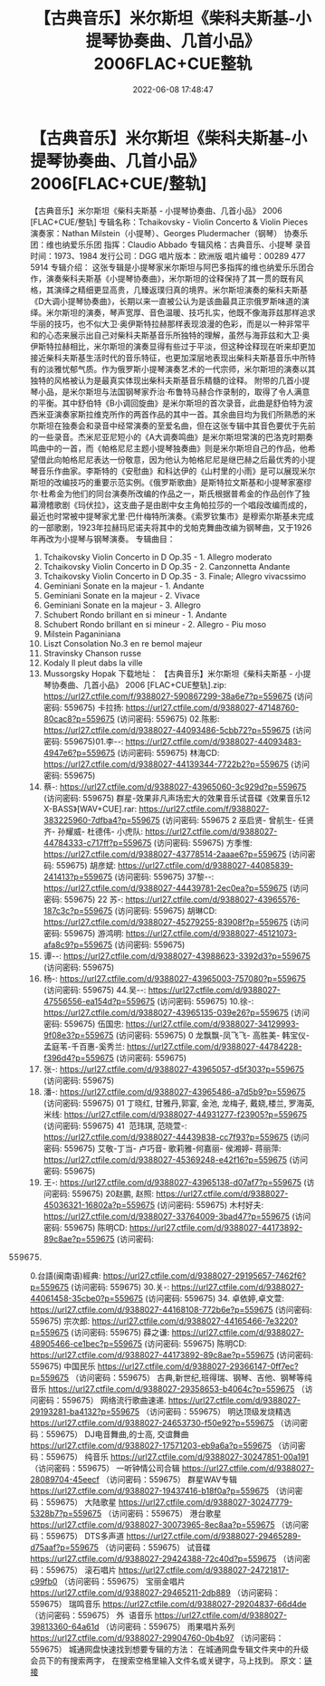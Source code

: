 ﻿---
title: 【古典音乐】米尔斯坦《柴科夫斯基-小提琴协奏曲、几首小品》2006FLAC+CUE整轨
date: 2022-06-08 17:48:47
categories: 古典音乐、新世纪、纯音雅乐
tags: 纯音雅乐
---
# 【古典音乐】米尔斯坦《柴科夫斯基-小提琴协奏曲、几首小品》2006[FLAC+CUE/整轨]

【古典音乐】米尔斯坦《柴科夫斯基 - 小提琴协奏曲、几首小品》
2006 [FLAC+CUE/整轨]
专辑名称：Tchaikovsky - Violin
Concerto & Violin Pieces
演奏家：Nathan
Milstein（小提琴）、Georges Pludermacher（钢琴）
协奏乐团：维也纳爱乐乐团
指挥：Claudio Abbado
专辑风格：古典音乐、小提琴
录音时间：1973、1984
发行公司：DGG
唱片版本：欧洲版
唱片编号：00289 477
5914
专辑介绍：
这张专辑是小提琴家米尔斯坦与阿巴多指挥的维也纳爱乐乐团合作，演奏柴科夫斯基《小提琴协奏曲》，米尔斯坦的诠释保持了其一贯的既有风格，其演绎之精细更显高贵，几臻返璞归真的境界。米尔斯坦演奏的柴科夫斯基《D大调小提琴协奏曲》，长期以来一直被公认为是该曲最具正宗俄罗斯味道的演绎。米尔斯坦的演奏，琴声宽厚、音色温暖、技巧扎实，他既不像海菲兹那样追求华丽的技巧，也不似大卫·奥伊斯特拉赫那样表现浪漫的色彩，而是以一种非常平和的心态来展示出自己对柴科夫斯基音乐所独特的理解，虽然与海菲兹和大卫·奥伊斯特拉赫相比，米尔斯坦的演奏显得有些过于平淡，但这种诠释现在听来却更加接近柴科夫斯基生活时代的音乐特征，也更加深层地表现出柴科夫斯基音乐中所特有的淡雅忧郁气质。作为俄罗斯小提琴演奏艺术的一代宗师，米尔斯坦的演奏以其独特的风格被认为是最真实体现出柴科夫斯基音乐精髓的诠释。
附带的几首小提琴小品，是米尔斯坦与法国钢琴家乔治·布鲁特马赫合作录制的，取得了令人满意的平衡。其中舒伯特《B小调回旋曲》是米尔斯坦的首次录音，此曲是舒伯特为波西米亚演奏家斯拉维克所作的两首作品的其中一首。其余曲目均为我们所熟悉的米尔斯坦在独奏会和录音中经常演奏的至爱名曲，但在这张专辑中其音色要优于先前的一些录音。杰米尼亚尼短小的《A大调奏鸣曲》是米尔斯坦常演的巴洛克时期奏鸣曲中的一首，而《帕格尼尼主题小提琴独奏曲》则是米尔斯坦自己的作品，他希望借此向帕格尼尼表达一份敬意，因为他认为帕格尼尼是继巴赫之后最优秀的小提琴音乐作曲家。李斯特的《安慰曲》和科达伊的《山村里的小雨》是可以展现米尔斯坦的改编技巧的重要示范实例。《俄罗斯歌曲》是斯特拉文斯基和小提琴家塞缪尔·杜希金为他们的同台演奏所改编的作品之一，斯氏根据普希金的作品创作了独幕滑稽歌剧《玛伏拉》，这支曲子是由剧中女主角帕拉莎的一个唱段改编而成的，最近也时常被中提琴家尤里·巴什梅特所演奏。《索罗钦集市》是穆索尔斯基未完成的一部歌剧，1923年拉赫玛尼诺夫将其中的戈帕克舞曲改编为钢琴曲，又于1926年再改为小提琴与钢琴演奏。
专辑曲目：
01. Tchaikovsky Violin Concerto
in D Op.35 - 1. Allegro moderato
02. Tchaikovsky Violin Concerto
in D Op.35 - 2. Canzonnetta Andante
03. Tchaikovsky Violin Concerto
in D Op.35 - 3. Finale; Allegro vivacssimo
04. Geminiani Sonate en la
majeur - 1. Andante
05. Geminiani Sonate en la
majeur - 2. Vivace
06. Geminiani Sonate en la
majeur - 3. Allegro
07. Schubert Rondo brillant en
si mineur - 1. Andante
08. Schubert Rondo brillant en
si mineur - 2. Allegro - Piu moso
09. Milstein
Paganiniana
10. Liszt Consolation No.3 en
re bemol majeur
11. Stravinsky Chanson
russe
12. Kodaly Il pleut dabs la
ville
13. Mussorgsky
Hopak
下载地址：
【古典音乐】米尔斯坦《柴科夫斯基 -
小提琴协奏曲、几首小品》 2006 [FLAC+CUE整轨].zip: https://url27.ctfile.com/f/9388027-590867299-38a6e7?p=559675
(访问密码: 559675)
卡拉扬:
https://url27.ctfile.com/d/9388027-47148760-80cac8?p=559675
(访问密码: 559675)
02.陈影: https://url27.ctfile.com/d/9388027-44093486-5cbb72?p=559675
(访问密码: 559675)01.李--: https://url27.ctfile.com/d/9388027-44093483-4947e6?p=559675
(访问密码: 559675)
林海CD: https://url27.ctfile.com/d/9388027-44139344-7722b2?p=559675
(访问密码: 559675)
07. 蔡-: https://url27.ctfile.com/d/9388027-43965060-3c929d?p=559675
(访问密码: 559675)
群星-效果非凡声场宏大的效果音乐试音碟《效果音乐12 X-BASS》[WAV+CUE].rar: https://url27.ctfile.com/f/9388027-383225960-7dfba4?p=559675
(访问密码: 559675
2 巫启贤- 曾航生- 任贤齐- 孙耀威- 杜德伟- 小虎队: https://url27.ctfile.com/d/9388027-44784333-c717ff?p=559675
(访问密码: 559675)
方季惟: https://url27.ctfile.com/d/9388027-43778514-2aaae6?p=559675
(访问密码: 559675)
胡彦斌: https://url27.ctfile.com/d/9388027-44085839-241413?p=559675
(访问密码: 559675)
37黎--: https://url27.ctfile.com/d/9388027-44439781-2ec0ea?p=559675
(访问密码: 559675)
22 苏-: https://url27.ctfile.com/d/9388027-43965576-187c3c?p=559675
(访问密码: 559675)
胡琳CD: https://url27.ctfile.com/d/9388027-45279255-83908f?p=559675
(访问密码: 559675)
游鸿明: https://url27.ctfile.com/d/9388027-45121073-afa8c9?p=559675
(访问密码: 559675)
24. 谭--: https://url27.ctfile.com/d/9388027-43988623-3392d3?p=559675
(访问密码: 559675)
06. 杨-: https://url27.ctfile.com/d/9388027-43965003-757080?p=559675
(访问密码: 559675)
44.吴--: https://url27.ctfile.com/d/9388027-47556556-ea154d?p=559675
(访问密码: 559675)
10.徐-: https://url27.ctfile.com/d/9388027-43965135-039e26?p=559675
(访问密码: 559675)
伍国忠: https://url27.ctfile.com/d/9388027-34129993-9f08e3?p=559675
(访问密码: 559675)
0 龙飘飘-凤飞飞- 高胜美- 韩宝仪- 孟庭苇-千百惠-奚秀兰: https://url27.ctfile.com/d/9388027-44784228-f396d4?p=559675
(访问密码: 559675)
03. 张-: https://url27.ctfile.com/d/9388027-43965057-d5f303?p=559675
(访问密码: 559675)
20. 潘-: https://url27.ctfile.com/d/9388027-43965486-a7d5b9?p=559675
(访问密码: 559675)
01 丁晓红, 甘雅丹,郭宴, 金池, 龙梅子, 戴娆,楼兰, 罗海英,米线: https://url27.ctfile.com/d/9388027-44931277-f23905?p=559675
(访问密码: 559675)
41  范玮琪, 范晓萱-: https://url27.ctfile.com/d/9388027-44439838-cc7f93?p=559675
(访问密码: 559675)
艾敬-丁当- 卢巧音- 歌莉雅-何嘉丽- 侯湘婷- 蒋丽萍: https://url27.ctfile.com/d/9388027-45369248-e42f16?p=559675
(访问密码: 559675)
11. 王-: https://url27.ctfile.com/d/9388027-43965138-d07af7?p=559675
(访问密码: 559675)
20赵鹏, 赵照: https://url27.ctfile.com/d/9388027-45036321-16802a?p=559675
(访问密码: 559675)
木村好夫: https://url27.ctfile.com/d/9388027-33764009-3bad47?p=559675
(访问密码: 559675)
陈明CD:
https://url27.ctfile.com/d/9388027-44173892-89c8ae?p=559675
(访问密码:
559675)
0.台語(闽南语)經典: https://url27.ctfile.com/d/9388027-29195657-7462f6?p=559675
(访问密码: 559675)
30.关-: https://url27.ctfile.com/d/9388027-44061458-35cbe0?p=559675
(访问密码: 559675)
34. 卓依婷,卓文萱: https://url27.ctfile.com/d/9388027-44168108-772b6e?p=559675
(访问密码: 559675)
宗次郎: https://url27.ctfile.com/d/9388027-44165466-7e3220?p=559675
(访问密码: 559675)
薛之谦: https://url27.ctfile.com/d/9388027-48905466-ce1bec?p=559675
(访问密码: 559675)
陈明CD: https://url27.ctfile.com/d/9388027-44173892-89c8ae?p=559675
(访问密码: 559675)
中国民乐
https://url27.ctfile.com/d/9388027-29366147-0ff7ec?p=559675
（访问密码：559675）
古典,新世纪,班得瑞、钢琴、吉他、钢琴等纯音乐
https://url27.ctfile.com/d/9388027-29358653-b4064c?p=559675
（访问密码：559675）
网络流行歌曲速递.
https://url27.ctfile.com/d/9388027-29193281-ba4132?p=559675
（访问密码：559675）
明达顶级发烧精选
https://url27.ctfile.com/d/9388027-24653730-f50e92?p=559675
（访问密码：559675）
DJ电音舞曲,的士高, 交谊舞曲
https://url27.ctfile.com/d/9388027-17571203-eb9a6a?p=559675
（访问密码：559675）
纯音乐
https://url27.ctfile.com/d/9388027-30247851-00a191
（访问密码：559675）
一听钟情公司合辑
https://url27.ctfile.com/d/9388027-28089704-45eecf
（访问密码：559675）
群星WAV专辑
https://url27.ctfile.com/d/9388027-19437416-b18f0a?p=559675
（访问密码：559675）
大陆歌星
https://url27.ctfile.com/d/9388027-30247779-5328b7?p=559675
（访问密码：559675）
港台歌星
https://url27.ctfile.com/d/9388027-30073965-8ec8aa?p=559675
（访问密码：559675）
DTS多声道
https://url27.ctfile.com/d/9388027-29465289-d75aaf?p=559675
（访问密码：559675）
试音碟
https://url27.ctfile.com/d/9388027-29424388-72c40d?p=559675
（访问密码：559675）
滚石唱片
https://url27.ctfile.com/d/9388027-24721817-c99fb0
（访问密码：559675）
宝丽金唱片
https://url27.ctfile.com/d/9388027-29465211-2db889
（访问密码：559675）
瑞鸣音乐
https://url27.ctfile.com/d/9388027-29204837-66d4de
（访问密码：559675）
外  语音乐
https://url27.ctfile.com/d/9388027-39813360-64a61d
（访问密码：559675）
雨果唱片系列
https://url27.ctfile.com/d/9388027-29904760-0b4b97
（访问密码：559675）
城通网盘快速找到想要专辑的方法：
在城通网盘专辑文件夹中的升级会员下的有搜索两字，
在搜索空格里输入文件名或关键字，马上找到。
原文：[链接](https://blog.sina.com.cn/s/blog_1647c7e7601030xpu.html)